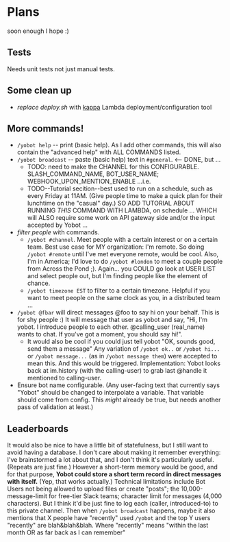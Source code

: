 # Plans

soon enough I hope :)

## Tests

Needs unit tests not just manual tests.

## Some clean up

* *replace deploy.sh* with [kappa](https://github.com/garnaat/kappa) Lambda
deployment/configuration tool

## More commands!

* `/yobot help` -- print (basic help).
 As I add other commands, this will also contain the "advanced help" with ALL COMMANDS listed. 
* `/yobot broadcast` -- paste (basic help) text in `#general`. <-- DONE, but ...
    * TODO: need to make the CHANNEL for this CONFIGURABLE.
        SLASH_COMMAND_NAME, BOT_USER_NAME; WEBHOOK_UPON_MENTION_ENABLE ...i.e.     
    * TODO--Tutorial secition--best used to run on a schedule,
    such as every Friday at 11AM. (Give people time to make a quick plan for their lunchtime
    on the "casual" day.) SO ADD TUTORIAL ABOUT RUNNING _THIS_ COMMAND WITH LAMBDA,
    on schedule ...  WHICH will ALSO require some work on API gateway side and/or
    the input accepted by Yobot ...
* *filter people* with commands.
    * `/yobot #channel`. Meet people with a certain interest or on a certain team.
    Best use case for MY organization: I'm remote. So doing `/yobot #remote` until I've met
    everyone remote, would be cool. Also, I'm in America; I'd love to do `/yobot #london` 
    to meet a couple people from Across the Pond ;). Again... you COULD go look at USER LIST
    and select people out, but I'm finding people like the element of chance.
    * `/yobot timezone EST` to filter to a certain timezone. Helpful if you want to meet
    people on the same clock as you, in a distributed team ...
* `/yobot @fbar` will direct messages @foo to say hi on your behalf.
This is for shy people :) It will message that user as yobot and say,
"Hi, I'm yobot. I introduce people to each other. @calling_user (real_name) wants to chat.
If you've got a moment, you should say hi!".
    * It would also be cool if you could just tell yobot "OK, sounds good, send them a message"
        Any variation of `/yobot ok..` or `/yobot hi...` or `/yobot message...`
        (as in `/yobot message them`) were accepted to mean this. And this would be triggered.
        Implementation: Yobot looks back at im.history (with the calling-user) to grab last @handle
        it mentioned to calling-user.
* Ensure bot name configurable. (Any user-facing text that currently says "Yobot" should be
changed to interpolate a variable. That variable should come from config. This _might_
already be true, but needs another pass of validation at least.)

## Leaderboards 

It would also be nice to have a little bit of statefulness, but I still want to avoid having a
database. I don't care about making it remember everything: I've brainstormed a lot about that,
and I don't think it's particularly useful. (Repeats are just fine.) However a short-term memory
would be good, and for that purpose, **Yobot could store a short term record in direct messages
with itself.** (Yep, that works actually.) Technical limitations include 
Bot Users not being allowed to upload files or create "posts";
the 10,000-message-limit for free-tier Slack teams;
character limit for messages (4,000 characters).
But I think it'd be just fine to log each (caller, introduced-to) to this private channel.
Then when `/yobot broadcast` happens, maybe it also mentions that X people have "recently"
used `/yobot` and the top Y users "recently" are blah&blah&blah. Where "recently"
means "within the last month OR as far back as I can remember"
